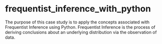 # frequentist_inference_with_python
The purpose of this case study is to apply the concepts associated with Frequentist Inference using Python. Frequentist Inference is the process of deriving conclusions about an underlying distribution via the observation of data.

